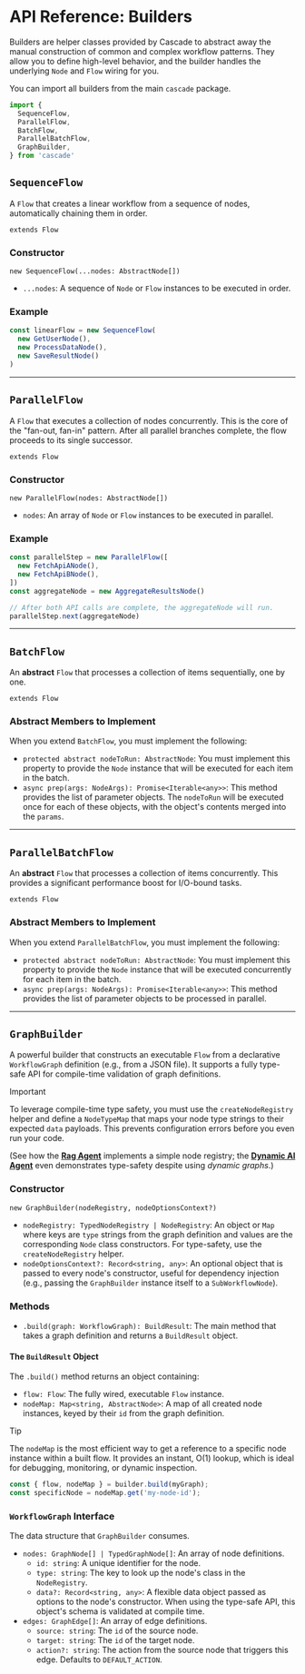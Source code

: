 # API Reference: Builders

Builders are helper classes provided by Cascade to abstract away the manual construction of common and complex workflow patterns. They allow you to define high-level behavior, and the builder handles the underlying `Node` and `Flow` wiring for you.

You can import all builders from the main `cascade` package.

```typescript
import {
  SequenceFlow,
  ParallelFlow,
  BatchFlow,
  ParallelBatchFlow,
  GraphBuilder,
} from 'cascade'
```

## `SequenceFlow`

A `Flow` that creates a linear workflow from a sequence of nodes, automatically chaining them in order.

`extends Flow`

### Constructor

`new SequenceFlow(...nodes: AbstractNode[])`

- `...nodes`: A sequence of `Node` or `Flow` instances to be executed in order.

### Example

```typescript
const linearFlow = new SequenceFlow(
  new GetUserNode(),
  new ProcessDataNode(),
  new SaveResultNode()
)
```

---

## `ParallelFlow`

A `Flow` that executes a collection of nodes concurrently. This is the core of the "fan-out, fan-in" pattern. After all parallel branches complete, the flow proceeds to its single successor.

`extends Flow`

### Constructor

`new ParallelFlow(nodes: AbstractNode[])`

- `nodes`: An array of `Node` or `Flow` instances to be executed in parallel.

### Example

```typescript
const parallelStep = new ParallelFlow([
  new FetchApiANode(),
  new FetchApiBNode(),
])
const aggregateNode = new AggregateResultsNode()

// After both API calls are complete, the aggregateNode will run.
parallelStep.next(aggregateNode)
```

---

## `BatchFlow`

An **abstract** `Flow` that processes a collection of items sequentially, one by one.

`extends Flow`

### Abstract Members to Implement

When you extend `BatchFlow`, you must implement the following:

- `protected abstract nodeToRun: AbstractNode`: You must implement this property to provide the `Node` instance that will be executed for each item in the batch.
- `async prep(args: NodeArgs): Promise<Iterable<any>>`: This method provides the list of parameter objects. The `nodeToRun` will be executed once for each of these objects, with the object's contents merged into the `params`.

---

## `ParallelBatchFlow`

An **abstract** `Flow` that processes a collection of items concurrently. This provides a significant performance boost for I/O-bound tasks.

`extends Flow`

### Abstract Members to Implement

When you extend `ParallelBatchFlow`, you must implement the following:

- `protected abstract nodeToRun: AbstractNode`: You must implement this property to provide the `Node` instance that will be executed concurrently for each item in the batch.
- `async prep(args: NodeArgs): Promise<Iterable<any>>`: This method provides the list of parameter objects to be processed in parallel.

---

## `GraphBuilder`

A powerful builder that constructs an executable `Flow` from a declarative `WorkflowGraph` definition (e.g., from a JSON file). It supports a fully type-safe API for compile-time validation of graph definitions.

> [!IMPORTANT]
> To leverage compile-time type safety, you must use the `createNodeRegistry` helper and define a `NodeTypeMap` that maps your node type strings to their expected `data` payloads. This prevents configuration errors before you even run your code.
>
> (See how the **[Rag Agent](https://github.com/gorango/cascade/tree/master/sandbox/6.rag/)** implements a simple node registry; the **[Dynamic AI Agent](https://github.com/gorango/cascade/tree/master/sandbox/4.dag/)** even demonstrates type-safety despite using *dynamic graphs*.)

### Constructor

`new GraphBuilder(nodeRegistry, nodeOptionsContext?)`

- `nodeRegistry: TypedNodeRegistry | NodeRegistry`: An object or `Map` where keys are `type` strings from the graph definition and values are the corresponding `Node` class constructors. For type-safety, use the `createNodeRegistry` helper.
- `nodeOptionsContext?: Record<string, any>`: An optional object that is passed to every node's constructor, useful for dependency injection (e.g., passing the `GraphBuilder` instance itself to a `SubWorkflowNode`).

### Methods

- `.build(graph: WorkflowGraph): BuildResult`: The main method that takes a graph definition and returns a `BuildResult` object.

#### The `BuildResult` Object

The `.build()` method returns an object containing:

- `flow: Flow`: The fully wired, executable `Flow` instance.
- `nodeMap: Map<string, AbstractNode>`: A map of all created node instances, keyed by their `id` from the graph definition.

> [!TIP]
> The `nodeMap` is the most efficient way to get a reference to a specific node instance within a built flow. It provides an instant, O(1) lookup, which is ideal for debugging, monitoring, or dynamic inspection.
>
> ```typescript
> const { flow, nodeMap } = builder.build(myGraph);
> const specificNode = nodeMap.get('my-node-id');
> ```

### `WorkflowGraph` Interface

The data structure that `GraphBuilder` consumes.

- `nodes: GraphNode[] | TypedGraphNode[]`: An array of node definitions.
  - `id: string`: A unique identifier for the node.
  - `type: string`: The key to look up the node's class in the `NodeRegistry`.
  - `data?: Record<string, any>`: A flexible data object passed as options to the node's constructor. When using the type-safe API, this object's schema is validated at compile time.
- `edges: GraphEdge[]`: An array of edge definitions.
  - `source: string`: The `id` of the source node.
  - `target: string`: The `id` of the target node.
  - `action?: string`: The action from the source node that triggers this edge. Defaults to `DEFAULT_ACTION`.
